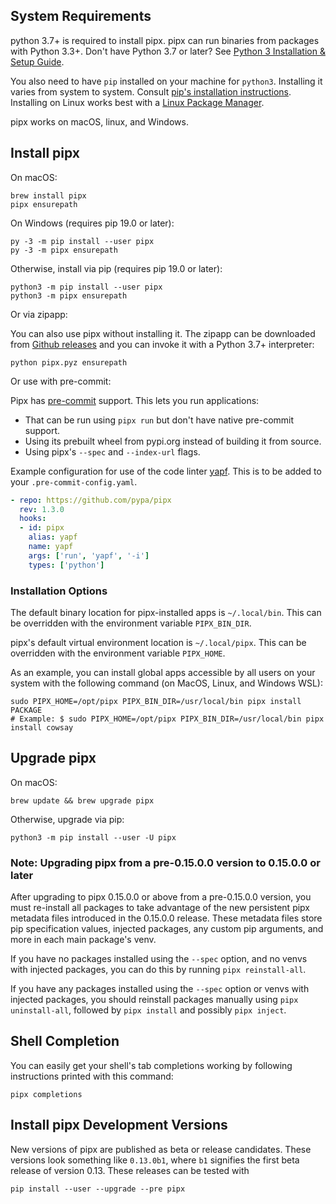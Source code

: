 ## System Requirements

python 3.7+ is required to install pipx. pipx can run binaries from packages with Python 3.3+. Don't have Python 3.7 or later? See [Python 3 Installation & Setup Guide](https://realpython.com/installing-python/).

You also need to have `pip` installed on your machine for `python3`. Installing it varies from system to system. Consult [pip's installation instructions](https://pip.pypa.io/en/stable/installing/). Installing on Linux works best with a [Linux Package Manager](https://packaging.python.org/guides/installing-using-linux-tools/#installing-pip-setuptools-wheel-with-linux-package-managers).

pipx works on macOS, linux, and Windows.

## Install pipx

On macOS:

```
brew install pipx
pipx ensurepath
```

On Windows (requires pip 19.0 or later):

```
py -3 -m pip install --user pipx
py -3 -m pipx ensurepath
```

Otherwise, install via pip (requires pip 19.0 or later):

```
python3 -m pip install --user pipx
python3 -m pipx ensurepath
```

Or via zipapp:

You can also use pipx without installing it.
The zipapp can be downloaded from [Github releases](https://github.com/pypa/pipx/releases) and you can invoke it with a Python 3.7+ interpreter:

```
python pipx.pyz ensurepath
```

<a name="pre-commit"></a>Or use with pre-commit:

Pipx has [pre-commit](https://pre-commit.com/) support. This lets you run applications:
* That can be run using `pipx run` but don't have native pre-commit support.
* Using its prebuilt wheel from pypi.org instead of building it from source.
* Using pipx's `--spec` and `--index-url` flags.

Example configuration for use of the code linter [yapf](https://github.com/google/yapf/). This is to be added to your `.pre-commit-config.yaml`. 

```yaml
- repo: https://github.com/pypa/pipx
  rev: 1.3.0
  hooks:
  - id: pipx
    alias: yapf
    name: yapf
    args: ['run', 'yapf', '-i']
    types: ['python']
```

### Installation Options

The default binary location for pipx-installed apps is `~/.local/bin`. This can be overridden with the environment variable `PIPX_BIN_DIR`.

pipx's default virtual environment location is `~/.local/pipx`. This can be overridden with the environment variable `PIPX_HOME`.

As an example, you can install global apps accessible by all users on your system with the following command (on MacOS, Linux, and Windows WSL):

```
sudo PIPX_HOME=/opt/pipx PIPX_BIN_DIR=/usr/local/bin pipx install PACKAGE
# Example: $ sudo PIPX_HOME=/opt/pipx PIPX_BIN_DIR=/usr/local/bin pipx install cowsay
```

## Upgrade pipx

On macOS:

```
brew update && brew upgrade pipx
```

Otherwise, upgrade via pip:

```
python3 -m pip install --user -U pipx
```

### Note: Upgrading pipx from a pre-0.15.0.0 version to 0.15.0.0 or later

After upgrading to pipx 0.15.0.0 or above from a pre-0.15.0.0 version, you must re-install all packages to take advantage of the new persistent pipx metadata files introduced in the 0.15.0.0 release. These metadata files store pip specification values, injected packages, any custom pip arguments, and more in each main package's venv.

If you have no packages installed using the `--spec` option, and no venvs with injected packages, you can do this by running `pipx reinstall-all`.

If you have any packages installed using the `--spec` option or venvs with injected packages, you should reinstall packages manually using `pipx uninstall-all`, followed by `pipx install` and possibly `pipx inject`.

## Shell Completion

You can easily get your shell's tab completions working by following instructions printed with this command:

```
pipx completions
```

## Install pipx Development Versions

New versions of pipx are published as beta or release candidates. These versions look something like `0.13.0b1`, where `b1` signifies the first beta release of version 0.13. These releases can be tested with

```
pip install --user --upgrade --pre pipx
```
